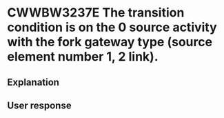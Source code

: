 # CWWBW3237E The transition condition is on the 0 source activity with the fork gateway type (source element number 1, 2 link).

## Explanation

## User response